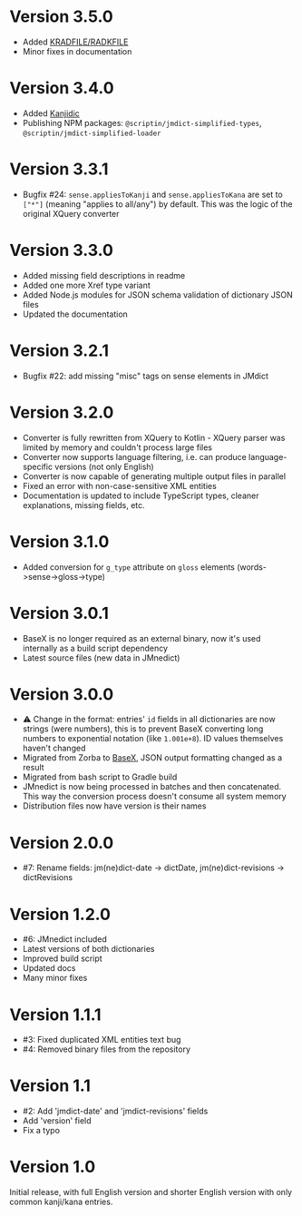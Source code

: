 # Version 3.5.0

- Added [KRADFILE/RADKFILE](https://www.edrdg.org/krad/kradinf.html)
- Minor fixes in documentation

# Version 3.4.0

- Added [Kanjidic](https://www.edrdg.org/wiki/index.php/KANJIDIC_Project)
- Publishing NPM packages: `@scriptin/jmdict-simplified-types`, `@scriptin/jmdict-simplified-loader`

# Version 3.3.1

- Bugfix #24: `sense.appliesToKanji` and `sense.appliesToKana` are set to `["*"]`
  (meaning "applies to all/any") by default. This was the logic of the original XQuery converter

# Version 3.3.0

- Added missing field descriptions in readme
- Added one more Xref type variant
- Added Node.js modules for JSON schema validation of dictionary JSON files
- Updated the documentation

# Version 3.2.1

- Bugfix #22: add missing "misc" tags on sense elements in JMdict

# Version 3.2.0

- Converter is fully rewritten from XQuery to Kotlin - XQuery parser was limited by memory and couldn't process large files
- Converter now supports language filtering, i.e. can produce language-specific versions (not only English)
- Converter is now capable of generating multiple output files in parallel
- Fixed an error with non-case-sensitive XML entities
- Documentation is updated to include TypeScript types, cleaner explanations, missing fields, etc.

# Version 3.1.0

- Added conversion for `g_type` attribute on `gloss` elements (words->sense->gloss->type)

# Version 3.0.1

- BaseX is no longer required as an external binary, now it's used internally as a build script dependency
- Latest source files (new data in JMnedict)

# Version 3.0.0

- :warning: Change in the format: entries' `id` fields in all dictionaries are now strings (were numbers), this is to prevent BaseX converting long numbers to exponential notation (like `1.001e+8`). ID values themselves haven't changed
- Migrated from Zorba to [BaseX](http://basex.org/), JSON output formatting changed as a result
- Migrated from bash script to Gradle build
- JMnedict is now being processed in batches and then concatenated. This way the conversion process doesn't consume all system memory
- Distribution files now have version is their names

# Version 2.0.0

- #7: Rename fields: jm(ne)dict-date -> dictDate, jm(ne)dict-revisions -> dictRevisions

# Version 1.2.0

- #6: JMnedict included
- Latest versions of both dictionaries
- Improved build script
- Updated docs
- Many minor fixes

# Version 1.1.1

- #3: Fixed duplicated XML entities text bug
- #4: Removed binary files from the repository

# Version 1.1

- #2: Add 'jmdict-date' and 'jmdict-revisions' fields
- Add 'version' field
- Fix a typo

# Version 1.0

Initial release, with full English version and shorter English version with only common kanji/kana entries.
